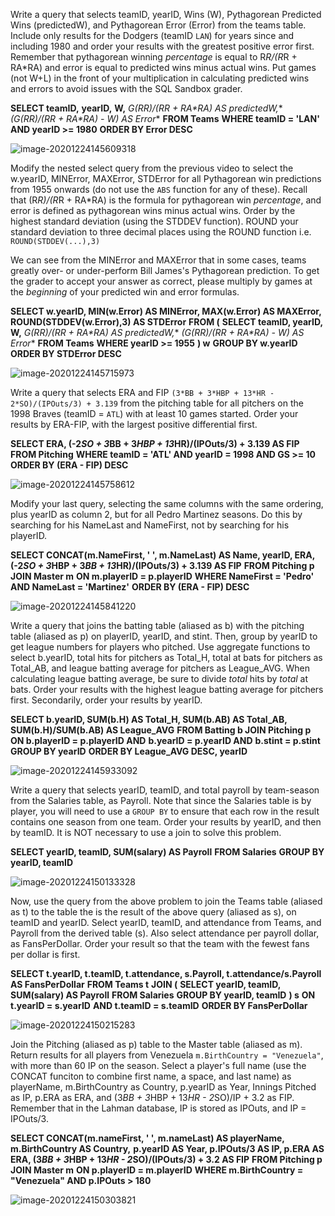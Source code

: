 Write a query that selects teamID, yearID, Wins (W), Pythagorean Predicted Wins (predictedW), and Pythagorean Error (Error) from the teams table. Include only results for the Dodgers (teamID `LAN`) for years since and including 1980 and order your results with the greatest positive error first. Remember that pythagorean winning *percentage* is equal to R*R/(R*R + RA*RA) and error is equal to predicted wins minus actual wins. Put games (not W+L) in the front of your multiplication in calculating predicted wins and errors to avoid issues with the SQL Sandbox grader.

**SELECT teamID,**
**yearID,**
**W,** 
**G*(R*R)/(R*R + RA*RA) AS predictedW,**
**(G*(R*R)/(R*R + RA*RA) - W) AS Error**
**FROM Teams**
**WHERE teamID = 'LAN' AND yearID >= 1980**
**ORDER BY Error DESC**

![image-20201224145609318](C:\Users\cboat\AppData\Roaming\Typora\typora-user-images\image-20201224145609318.png)



Modify the nested select query from the previous video to select the w.yearID, MINError, MAXError, STDError for all Pythagorean win predictions from 1955 onwards (do not use the `ABS` function for any of these). Recall that (R*R)/(R*R + RA*RA) is the formula for pythagorean win *percentage*, and error is defined as pythagorean wins minus actual wins. Order by the highest standard deviation (using the STDDEV function). ROUND your standard deviation to three decimal places using the ROUND function i.e. `ROUND(STDDEV(...),3)`

We can see from the MINError and MAXError that in some cases, teams greatly over- or under-perform Bill James's Pythagorean prediction. To get the grader to accept your answer as correct, please multiply by games at the *beginning* of your predicted win and error formulas.

**SELECT w.yearID, MIN(w.Error) AS MINError, MAX(w.Error) AS MAXError, ROUND(STDDEV(w.Error),3) AS STDError**
**FROM (**
     **SELECT teamID, yearID, W,**
        **G*(R*R)/(R*R + RA*RA) AS predictedW,**
        **(G*(R*R)/(R*R + RA*RA) - W) AS Error**
     **FROM Teams**
     **WHERE yearID >= 1955**
     **) w**
**GROUP BY w.yearID**
**ORDER BY STDError DESC**

![image-20201224145715973](C:\Users\cboat\AppData\Roaming\Typora\typora-user-images\image-20201224145715973.png)

Write a query that selects ERA and FIP `(3*BB + 3*HBP + 13*HR - 2*SO)/(IPOuts/3) + 3.139` from the pitching table for all pitchers on the 1998 Braves (teamID = `ATL`) with at least 10 games started. Order your results by ERA-FIP, with the largest positive differential first.

**SELECT ERA, (-2*SO + 3*BB + 3*HBP + 13*HR)/(IPOuts/3) + 3.139 AS FIP**
**FROM Pitching**
**WHERE teamID = 'ATL' AND yearID = 1998 AND GS >= 10**
**ORDER BY (ERA - FIP) DESC**

![image-20201224145758612](C:\Users\cboat\AppData\Roaming\Typora\typora-user-images\image-20201224145758612.png)

Modify your last query, selecting the same columns with the same ordering, plus yearID as column 2, but for all Pedro Martinez seasons. Do this by searching for his NameLast and NameFirst, not by searching for his playerID.

**SELECT CONCAT(m.NameFirst, ' ', m.NameLast) AS Name, yearID, ERA, (-2*SO + 3*HBP + 3*BB + 13*HR)/(IPOuts/3) + 3.139 AS FIP**
**FROM Pitching p**
**JOIN Master m**
**ON m.playerID = p.playerID**
**WHERE NameFirst = 'Pedro' AND NameLast = 'Martinez'**
**ORDER BY (ERA - FIP) DESC**

![image-20201224145841220](C:\Users\cboat\AppData\Roaming\Typora\typora-user-images\image-20201224145841220.png)

Write a query that joins the batting table (aliased as b) with the pitching table (aliased as p) on playerID, yearID, and stint. Then, group by yearID to get league numbers for players who pitched. Use aggregate functions to select b.yearID, total hits for pitchers as Total_H, total at bats for pitchers as Total_AB, and league batting average for pitchers as League_AVG. When calculating league batting average, be sure to divide *total* hits by *total* at bats. Order your results with the highest league batting average for pitchers first. Secondarily, order your results by yearID.

**SELECT b.yearID, SUM(b.H) AS Total_H, SUM(b.AB) AS Total_AB, SUM(b.H)/SUM(b.AB) AS League_AVG**
**FROM Batting b JOIN Pitching p**
**ON b.playerID = p.playerID AND**
**b.yearID = p.yearID AND**
**b.stint = p.stint**
**GROUP BY yearID**
**ORDER BY League_AVG DESC, yearID**

![image-20201224145933092](C:\Users\cboat\AppData\Roaming\Typora\typora-user-images\image-20201224145933092.png)

Write a query that selects yearID, teamID, and total payroll by team-season from the Salaries table, as Payroll. Note that since the Salaries table is by player, you will need to use a `GROUP BY` to ensure that each row in the result contains one season from one team. Order your results by yearID, and then by teamID. It is NOT necessary to use a join to solve this problem.

**SELECT yearID, teamID, SUM(salary) AS Payroll**
**FROM Salaries**
**GROUP BY yearID, teamID**

![image-20201224150133328](C:\Users\cboat\AppData\Roaming\Typora\typora-user-images\image-20201224150133328.png)

Now, use the query from the above problem to join the Teams table (aliased as t) to the table the is the result of the above query (aliased as s), on teamID and yearID. Select yearID, teamID, and attendance from Teams, and Payroll from the derived table (s). Also select attendance per payroll dollar, as FansPerDollar. Order your result so that the team with the fewest fans per dollar is first.

**SELECT t.yearID, t.teamID, t.attendance, s.Payroll, t.attendance/s.Payroll AS FansPerDollar**
**FROM Teams t**
**JOIN (**
     **SELECT yearID, teamID, SUM(salary) AS Payroll**
     **FROM Salaries**
     **GROUP BY yearID, teamID**
     **) s**
**ON t.yearID = s.yearID**
  **AND t.teamID = s.teamID**
**ORDER BY FansPerDollar** 

![image-20201224150215283](C:\Users\cboat\AppData\Roaming\Typora\typora-user-images\image-20201224150215283.png)

Join the Pitching (aliased as p) table to the Master table (aliased as m). Return results for all players from Venezuela `m.BirthCountry = "Venezuela"`, with more than 60 IP on the season. Select a player's full name (use the CONCAT funciton to combine first name, a space, and last name) as playerName, m.BirthCountry as Country, p.yearID as Year, Innings Pitched as IP, p.ERA as ERA, and (3*BB + 3*HBP + 13*HR - 2*SO)/IP + 3.2 as FIP. Remember that in the Lahman database, IP is stored as IPOuts, and IP = IPOuts/3.

**SELECT CONCAT(m.nameFirst, ' ', m.nameLast) AS playerName, m.BirthCountry AS Country,**
          **p.yearID AS Year, p.IPOuts/3 AS IP, p.ERA AS ERA, (3*BB + 3*HBP + 13*HR - 2*SO)/(IPOuts/3) + 3.2 AS FIP**
**FROM Pitching p**
**JOIN Master m**
**ON p.playerID = m.playerID**
**WHERE m.BirthCountry = "Venezuela" AND p.IPOuts > 180**

![image-20201224150303821](C:\Users\cboat\AppData\Roaming\Typora\typora-user-images\image-20201224150303821.png)